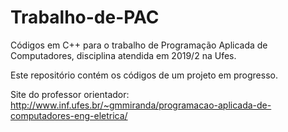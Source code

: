 # Trabalho-de-PAC
Códigos em C++ para o trabalho de Programação Aplicada de Computadores, disciplina atendida em 2019/2 na Ufes.

Este repositório contém os códigos de um projeto em progresso.

Site do professor orientador: http://www.inf.ufes.br/~gmmiranda/programacao-aplicada-de-computadores-eng-eletrica/
